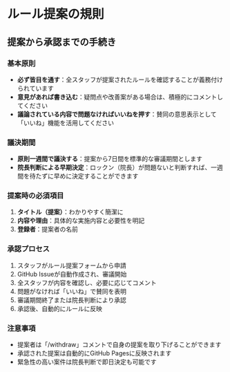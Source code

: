 # ルール提案の規則

## 提案から承認までの手続き

### 基本原則
- **必ず皆目を通す**：全スタッフが提案されたルールを確認することが義務付けられています
- **意見があれば書き込む**：疑問点や改善案がある場合は、積極的にコメントしてください
- **議論されている内容で問題なければいいねを押す**：賛同の意思表示として「いいね」機能を活用してください

### 議決期間
- **原則一週間で議決する**：提案から7日間を標準的な審議期間とします
- **院長判断による早期決定**：ロックン（院長）が問題ないと判断すれば、一週間を待たずに早めに決定することができます

### 提案時の必須項目
1. **タイトル（提案）**：わかりやすく簡潔に
2. **内容や理由**：具体的な実施内容と必要性を明記
3. **登録者**：提案者の名前

### 承認プロセス
1. スタッフがルール提案フォームから申請
2. GitHub Issueが自動作成され、審議開始
3. 全スタッフが内容を確認し、必要に応じてコメント
4. 問題がなければ「いいね」で賛同を表明
5. 審議期間終了または院長判断により承認
6. 承認後、自動的にルールに反映

### 注意事項
- 提案者は「/withdraw」コメントで自身の提案を取り下げることができます
- 承認された提案は自動的にGitHub Pagesに反映されます
- 緊急性の高い案件は院長判断で即日決定も可能です